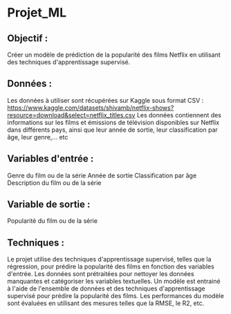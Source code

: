 # Projet_ML
## Objectif :

Créer un modèle de prédiction de la popularité des films Netflix en utilisant des techniques d'apprentissage supervisé.

## Données :
Les données à utiliser sont récupérées sur Kaggle sous format CSV : https://www.kaggle.com/datasets/shivamb/netflix-shows?resource=download&select=netflix_titles.csv
Les données contiennent des informations sur les films et émissions de télévision disponibles sur Netflix dans différents pays, ainsi que leur année de sortie, leur classification par âge, leur genre,... etc

## Variables d'entrée :

Genre du film ou de la série
Année de sortie
Classification par âge
Description du film ou de la série

## Variable de sortie :
Popularité du film ou de la série

## Techniques :

Le projet utilise des techniques d'apprentissage supervisé, telles que la régression, pour prédire la popularité des films en fonction des variables d'entrée.
Les données sont prétraitées pour nettoyer les données manquantes et catégoriser les variables textuelles.
Un modèle est entrainé à l'aide de l'ensemble de données et des techniques d'apprentissage supervisé pour prédire la popularité des films.
Les performances du modèle sont évaluées en utilisant des mesures telles que la RMSE, le R2, etc.
